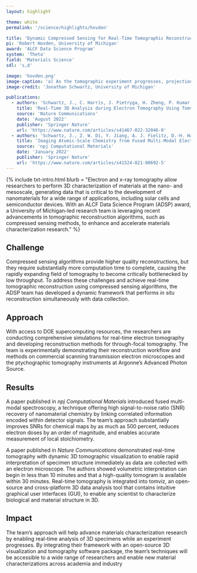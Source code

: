 ```yaml
---
layout: highlight

theme: white
permalink: '/science/highlights/hovden'

title: 'Dynamic Compressed Sensing for Real-Time Tomographic Reconstruction'
pi: 'Robert Hovden, University of Michigan'
award: 'ALCF Data Science Program'
system: 'Theta'
field: 'Materials Science'
sdl: 's,d'

image: 'hovden.png' 
image-caption: 'a) As the tomographic experiment progresses, projections are collected across an angular range. Measured projections are fed into the dynamic CS algorithm for 3D reconstruction. b) As the amount of data increases, the root mean square error (RMSE) decreases. c) 2D slices of the 3D reconstruction at various time stamps.'
image-credit: 'Jonathan Schwartz, University of Michigan'

publications:
  - authors: 'Schwartz, J., C. Harris, J. Pietryga, H. Zheng, P. Kumar, A. Visheratina, N. A. Kotov, B. Major, P. Avery, P. Ercius, U. Ayachit, B. Geveci, D. A. Muller, A. Genova, Y. Jiang, M. Hanwell, and R. Hovden'
    title: 'Real-Time 3D Analysis during Electron Tomography Using Tomviz'
    source: 'Nature Communications'
    date: 'August 2022'
    publisher: 'Springer Nature'
    url: 'https://www.nature.com/articles/s41467-022-32046-0'
  - authors: 'Schwartz, J., Z. W. Di, Y. Jiang, A. J. Fielitz, D.-H. Ha, S. D. Perera, I. El Baggari, R. D. Robinson, J. A. Fessler, C. Ophus, S. Rozeveld, and R. Hovden'
    title: 'Imaging Atomic-Scale Chemistry from Fused Multi-Modal Electron Microscopy'
    source: 'npj Computational Materials'
    date: 'January 2022'
    publisher: 'Springer Nature'
    url: 'https://www.nature.com/articles/s41524-021-00692-5'
---
```




{% include txt-intro.html 
    blurb = "Electron and x-ray tomography allow researchers to perform 3D characterization of materials at the nano- and mesoscale, generating data that is critical to the development of nanomaterials for a wide range of applications, including solar cells and semiconductor devices. With an ALCF Data Science Program (ADSP) award, a University of Michigan-led research team is leveraging recent advancements in tomographic reconstruction algorithms, such as compressed sensing methods, to enhance and accelerate materials characterization research."
%}



## Challenge

Compressed sensing algorithms provide higher quality reconstructions, but they require substantially more computation time to complete, causing the rapidly expanding field of tomography to become critically bottlenecked by low throughput. To address these challenges and achieve real-time tomographic reconstruction using compressed sensing algorithms, the ADSP team has developed a dynamic framework that performs *in situ* reconstruction simultaneously with data collection.



## Approach

With access to DOE supercomputing resources, the researchers are conducting comprehensive simulations for real-time electron tomography and developing reconstruction methods for through-focal tomography. The team is experimentally demonstrating their reconstruction workflow and methods on commercial scanning transmission electron microscopes and the ptychographic tomography instruments at Argonne’s Advanced Photon Source.



## Results

A paper published in *npj Computational Materials* introduced fused multi-modal spectroscopy, a technique offering high signal-to-noise ratio (SNR) recovery of nanomaterial chemistry by linking correlated information encoded within detector signals. The team’s approach substantially improves SNRs for chemical maps by as much as 500 percent, reduces electron doses by an order of magnitude, and enables accurate measurement of local stoichiometry.

A paper published in *Nature Communications* demonstrated real-time tomography with dynamic 3D tomographic visualization to enable rapid interpretation of specimen structure immediately as data are collected with an electron microscope. The authors showed volumetric interpretation can begin in less than 10 minutes and that a high-quality tomogram is available within 30 minutes. Real-time tomography is integrated into tomviz, an open-source and cross-platform 3D data analysis tool that contains intuitive graphical user interfaces (GUI), to enable any scientist to characterize biological and material structure in 3D.



## Impact

The team’s approach will help advance materials characterization research by enabling real-time analysis of 3D specimens while an experiment progresses. By integrating their framework with an open-source 3D visualization and tomography software package, the team’s techniques will be accessible to a wide range of researchers and enable new material characterizations across academia and industry

